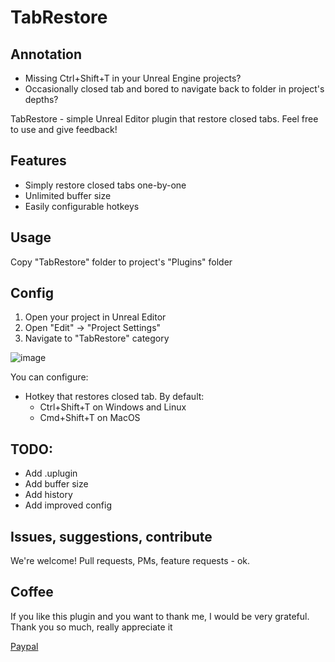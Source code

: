 # TabRestore

## Annotation
- Missing Ctrl+Shift+T in your Unreal Engine projects?
- Occasionally closed tab and bored to navigate back to folder in project's depths?

TabRestore - simple Unreal Editor plugin that restore closed tabs. Feel free to use and give feedback!

## Features
- Simply restore closed tabs one-by-one
- Unlimited buffer size
- Easily configurable hotkeys

## Usage
Copy "TabRestore" folder to project's "Plugins" folder

## Config
1. Open your project in Unreal Editor
2. Open "Edit" -> "Project Settings"
3. Navigate to "TabRestore" category

![image](https://user-images.githubusercontent.com/3195612/216779990-8bdf8ebc-0a10-4250-8948-0841df6ee4ca.png)

You can configure:
- Hotkey that restores closed tab. By default: 
    - Ctrl+Shift+T on Windows and Linux 
    - Cmd+Shift+T on MacOS

## TODO:
- Add .uplugin
- Add buffer size
- Add history
- Add improved config

## Issues, suggestions, contribute
We're welcome! Pull requests, PMs, feature requests - ok.

## Coffee
If you like this plugin and you want to thank me, I would be very grateful. Thank you so much, really appreciate it

[Paypal](https://paypal.me/TheliraanAccepts)
